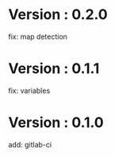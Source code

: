 # Version : 0.2.0

fix: map detection

# Version : 0.1.1

fix: variables

# Version : 0.1.0

add: gitlab-ci

